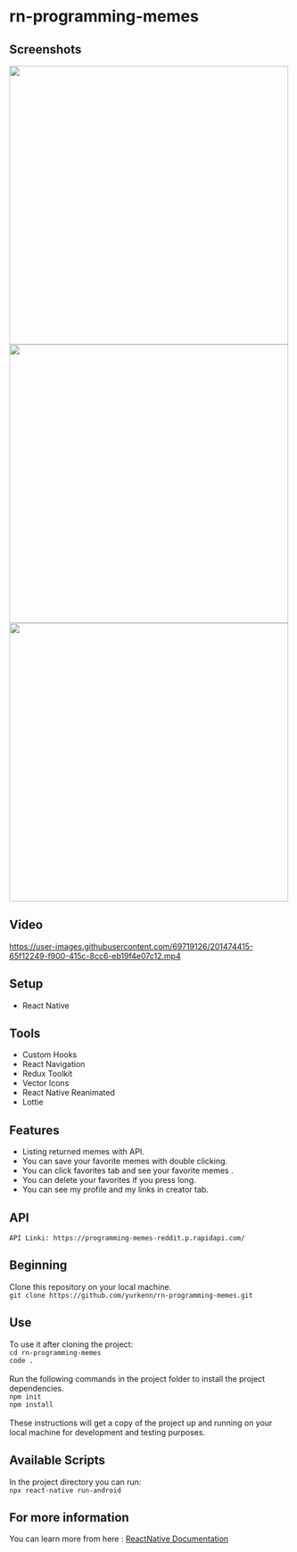 # rn-programming-memes

## Screenshots
<div>
<img src="https://user-images.githubusercontent.com/69719126/201474187-87223ce2-5d4e-4bf2-8e5c-c190274e9a3e.png" height="500" />
<img src="https://user-images.githubusercontent.com/69719126/201474239-a0230726-fec9-418c-ac1f-c5ee06ceb06b.png" height="500"/>
<img src="https://user-images.githubusercontent.com/69719126/201474241-421b43e7-ec68-413d-bb67-536e0a3ff7db.png" height="500"/>
</div>

## Video

https://user-images.githubusercontent.com/69719126/201474415-65f12249-f900-415c-8cc6-eb19f4e07c12.mp4

## Setup
- React Native

## Tools
- Custom Hooks
- React Navigation
- Redux Toolkit
- Vector Icons
- React Native Reanimated
- Lottie

## Features 
- Listing returned memes with API.
- You can save your favorite memes with double clicking.
- You can click favorites tab and see your favorite memes .
- You can delete your favorites if you press long. 
- You can see my profile and my links in creator tab.

## API
`API Linki: https://programming-memes-reddit.p.rapidapi.com/`

## Beginning 
Clone this repository on your local machine.
<br>
`git clone https://github.com/yurkenn/rn-programming-memes.git`

## Use 
To use it after cloning the project:
<br>
`cd rn-programming-memes`
<br>
`code .`
<br>
<br>
Run the following commands in the project folder to install the project dependencies.
<br>
`npm init`
<br>
`npm install`
<br>
<br>
These instructions will get a copy of the project up and running on your local machine for development and testing purposes.

## Available Scripts
In the project directory you can run:
<br>
`npx react-native run-android`

## For more information
You can learn more from here : <a href="https://reactnative.dev/">ReactNative Documentation</a>
